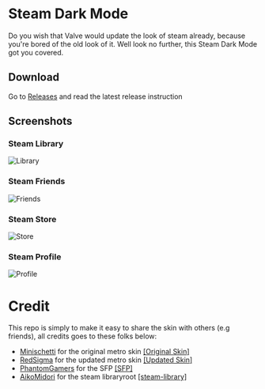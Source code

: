 # Steam Dark Mode
Do you wish that Valve would update the look of steam already, because you're bored of the old look of it. Well look no further, this Steam Dark Mode got you covered.



## Download
Go to [Releases](https://github.com/SleepDaemon/SteamDarkMode/releases) and read the latest release instruction

## Screenshots
### Steam Library
![Library](https://i.imgur.com/nLP8tdj.png)
### Steam Friends
![Friends](https://i.imgur.com/PBTTmGy.png)
### Steam Store
![Store](https://i.imgur.com/XZWb9nE.png)
### Steam Profile
![Profile](https://i.imgur.com/ZfAtxsc.png)

# Credit
This repo is simply to make it easy to share the skin with others (e.g friends), all credits goes to these folks below:

- [Minischetti](https://github.com/minischetti) for the original metro skin [[Original Skin]](https://metroforsteam.com/)
- [RedSigma](https://github.com/redsigma) for the updated metro skin [[Updated Skin]](https://github.com/redsigma/UPMetroSkin)
- [PhantomGamers](https://github.com/PhantomGamers) for the SFP [[SFP]](https://github.com/PhantomGamers/SFP)
- [AikoMidori](https://github.com/AikoMidori) for the steam libraryroot [[steam-library]](https://github.com/AikoMidori/steam-library)